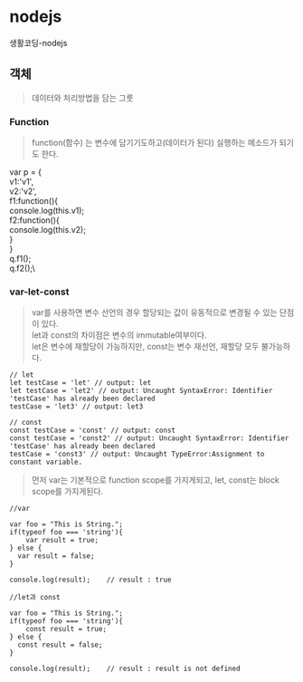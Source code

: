 # nodejs
생활코딩-nodejs

## 객체
> 데이터와 처리방법을 담는 그릇

### Function
> function(함수) 는 변수에 담기기도하고(데이터가 된다) 실행하는 메소드가 되기도 한다.

var p = {\
  v1:'v1',\
  v2:'v2',\
  f1:function(){\
    console.log(this.v1);\
  f2:function(){\
    console.log(this.v2);\
    }\
 }\
 q.f1();\
 q.f2();\
 
 
 ### var-let-const
 
 > var를 사용하면 변수 선언의 경우 할당되는 값이 유동적으로 변경될 수 있는 단점이 있다.\
 > let과 const의 차이점은 변수의 immutable여부이다.\
   let은 변수에 재할당이 가능하지만, const는 변수 재선언, 재할당 모두 불가능하다.

```
// let
let testCase = 'let' // output: let
let testCase = 'let2' // output: Uncaught SyntaxError: Identifier 'testCase' has already been declared
testCase = 'let3' // output: let3
```

```
// const
const testCase = 'const' // output: const
const testCase = 'const2' // output: Uncaught SyntaxError: Identifier 'testCase' has already been declared
testCase = 'const3' // output: Uncaught TypeError:Assignment to constant variable.
```

> 먼저 var는 기본적으로 function scope를 가지게되고, let, const는 block scope를 가지게된다.
```
//var

var foo = "This is String.";
if(typeof foo === 'string'){
	var result = true;
} else {
  var result = false;
}

console.log(result);    // result : true
```

```
//let과 const

var foo = "This is String.";
if(typeof foo === 'string'){
	const result = true;
} else {
  const result = false;
}

console.log(result);    // result : result is not defined
```
